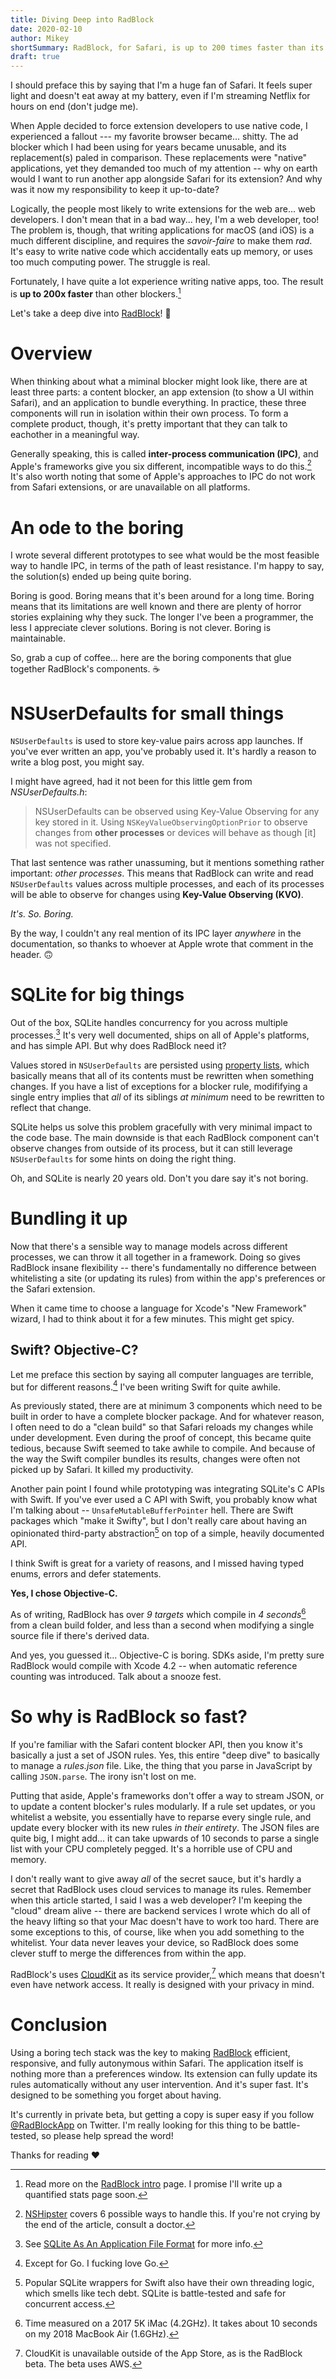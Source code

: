 ```yaml
---
title: Diving Deep into RadBlock
date: 2020-02-10
author: Mikey
shortSummary: RadBlock, for Safari, is up to 200 times faster than its competition. The secret? It's quite boring.
draft: true
---
```


I should preface this by saying that I'm a huge fan of Safari. It feels super light and doesn't eat away at my battery, even if I'm streaming Netflix for hours on end (don't judge me).

When Apple decided to force extension developers to use native code, I experienced a fallout --- my favorite browser became... shitty. The ad blocker which I had been using for years became unusable, and its replacement(s) paled in comparison. These replacements were "native" applications, yet they demanded too much of my attention -- why on earth would I want to run another app alongside Safari for its extension? And why was it now my responsibility to keep it up-to-date?

Logically, the people most likely to write extensions for the web are... web developers. I don't mean that in a bad way... hey, I'm a web developer, too! The problem is, though, that writing applications for macOS (and iOS) is a much different discipline, and requires the _savoir-faire_ to make them _rad_. It's easy to write native code which accidentally eats up memory, or uses too much computing power. The struggle is real.

Fortunately, I have quite a lot experience writing native apps, too. The result is **up to 200x faster** than other blockers.[^1]

Let's take a deep dive into [RadBlock](https://radblock.app)! 🤙

# Overview

When thinking about what a miminal blocker might look like, there are at least three parts: a content blocker, an app extension (to show a UI within Safari), and an application to bundle everything. In practice, these three components will run in isolation within their own process. To form a complete product, though, it's pretty important that they can talk to eachother in a meaningful way.

Generally speaking, this is called **inter-process communication (IPC)**, and Apple's frameworks give you six different, incompatible ways to do this.[^2] It's also worth noting that some of Apple's approaches to IPC do not work from Safari extensions, or are unavailable on all platforms.

# An ode to the boring

I wrote several different prototypes to see what would be the most feasible way to handle IPC, in terms of the path of least resistance. I'm happy to say, the solution(s) ended up being quite boring.

Boring is good. Boring means that it's been around for a long time. Boring means that its limitations are well known and there are plenty of horror stories explaining why they suck. The longer I've been a programmer, the less I appreciate clever solutions. Boring is not clever. Boring is maintainable.

So, grab a cup of coffee... here are the boring components that glue together RadBlock's components. ☕️

# NSUserDefaults for small things

`NSUserDefaults` is used to store key-value pairs across app launches. If you've ever written an app, you've probably used it. It's hardly a reason to write a blog post, you might say.

I might have agreed, had it not been for this little gem from _NSUserDefaults.h_:

> NSUserDefaults can be observed using Key-Value Observing for any key stored in it. Using `NSKeyValueObservingOptionPrior` to observe changes from **other processes** or devices will behave as though [it] was not specified.

That last sentence was rather unassuming, but it mentions something rather important: _other processes_. This means that RadBlock can write and read `NSUserDefaults` values across multiple processes, and each of its processes will be able to observe for changes using **Key-Value Observing (KVO)**.

_It's. So. Boring._

By the way, I couldn't any real mention of its IPC layer _anywhere_ in the documentation, so thanks to whoever at Apple wrote that comment in the header. 🙃

# SQLite for big things

Out of the box, SQLite handles concurrency for you across multiple processes.[^3] It's very well documented, ships on all of Apple's platforms, and has simple API. But why does RadBlock need it?

Values stored in `NSUserDefaults` are persisted using [property lists](https://en.wikipedia.org/wiki/Property_list), which basically means that all of its contents must be rewritten when something changes. If you have a list of exceptions for a blocker rule, modififying a single entry implies that _all_ of its siblings _at minimum_ need to be rewritten to reflect that change.

SQLite helps us solve this problem gracefully with very minimal impact to the code base. The main downside is that each RadBlock component can't observe changes from outside of its process, but it can still leverage `NSUserDefaults` for some hints on doing the right thing.

Oh, and SQLite is nearly 20 years old. Don't you dare say it's not boring.

# Bundling it up

Now that there's a sensible way to manage models across different processes, we can throw it all together in a framework. Doing so gives RadBlock insane flexibility -- there's fundamentally no difference between whitelisting a site (or updating its rules) from within the app's preferences or the Safari extension.

When it came time to choose a language for Xcode's "New Framework" wizard, I had to think about it for a few minutes. This might get spicy.

## Swift? Objective-C?

Let me preface this section by saying all computer languages are terrible, but for different reasons.[^5] I've been writing Swift for quite awhile.

As previously stated, there are at minimum 3 components which need to be built in order to have a complete blocker package. And for whatever reason, I often need to do a "clean build" so that Safari reloads my changes while under development. Even during the proof of concept, this became quite tedious, because Swift seemed to take awhile to compile. And because of the way the Swift compiler bundles its results, changes were often not picked up by Safari. It killed my productivity.

Another pain point I found while prototyping was integrating SQLite's C APIs with Swift. If you've ever used a C API with Swift, you probably know what I'm talking about -- `UnsafeMutableBufferPointer` hell. There are Swift packages which "make it Swifty", but I don't really care about having an opinionated third-party abstraction[^6] on top of a simple, heavily documented API.

I think Swift is great for a variety of reasons, and I missed having typed enums, errors and defer statements.

**Yes, I chose Objective-C.**

As of writing, RadBlock has over _9 targets_ which compile in _4 seconds_[^7] from a clean build folder, and less than a second when modifying a single source file if there's derived data.

And yes, you guessed it... Objective-C is boring. SDKs aside, I'm pretty sure RadBlock would compile with Xcode 4.2 -- when automatic reference counting was introduced. Talk about a snooze fest.

# So why is RadBlock so fast?

If you're familiar with the Safari content blocker API, then you know it's basically a just a set of JSON rules. Yes, this entire "deep dive" to basically to manage a _rules.json_ file. Like, the thing that you parse in JavaScript by calling `JSON.parse`. The irony isn't lost on me.

Putting that aside, Apple's frameworks don't offer a way to stream JSON, or to update a content blocker's rules modularly. If a rule set updates, or you whitelist a website, you essentially have to reparse every single rule, and update every blocker with its new rules _in their entirety_. The JSON files are quite big, I might add... it can take upwards of 10 seconds to parse a single list with your CPU completely pegged. It's a horrible use of CPU and memory.

I don't really want to give away _all_ of the secret sauce, but it's hardly a secret that RadBlock uses cloud services to manage its rules. Remember when this article started, I said I was a web developer? I'm keeping the "cloud" dream alive -- there are backend services I wrote which do all of the heavy lifting so that your Mac doesn't have to work too hard. There are some exceptions to this, of course, like when you add something to the whitelist. Your data never leaves your device, so RadBlock does some clever stuff to merge the differences from within the app.

RadBlock's uses [CloudKit](https://developer.apple.com/icloud/cloudkit/) as its service provider,[^8] which means that doesn't even have network access. It really is designed with your privacy in mind.

# Conclusion

Using a boring tech stack was the key to making [RadBlock](https://radblock.app) efficient, responsive, and fully autonymous within Safari. The application itself is nothing more than a preferences window. Its extension can fully update its rules automatically without any user intervention. And it's super fast. It's designed to be something you forget about having.

It's currently in private beta, but getting a copy is super easy if you follow [@RadBlockApp](https://twitter.com/radblockapp) on Twitter. I'm really looking for this thing to be battle-tested, so please help spread the word!

Thanks for reading ❤️

[^1]: Read more on the [RadBlock intro](https://radblock.app/blog/introducing-radblock/) page. I promise I'll write up a quantified stats page soon.
[^2]: [NSHipster](https://nshipster.com/inter-process-communication/) covers 6 possible ways to handle this. If you're not crying by the end of the article, consult a doctor.
[^3]: See [SQLite As An Application File Format](https://sqlite.org/appfileformat.html) for more info.
[^4]: At one point, bindings were the future, and you were an idiot if you weren't using them. Now its documentation lives in Apple's archive and its link will probably die soon. It's not actually _that_ cool.
[^5]: Except for Go. I fucking love Go.
[^6]: Popular SQLite wrappers for Swift also have their own threading logic, which smells like tech debt. SQLite is battle-tested and safe for concurrent access.
[^7]: Time measured on a 2017 5K iMac (4.2GHz). It takes about 10 seconds on my 2018 MacBook Air (1.6GHz).
[^8]: CloudKit is unavailable outside of the App Store, as is the RadBlock beta. The beta uses AWS.
